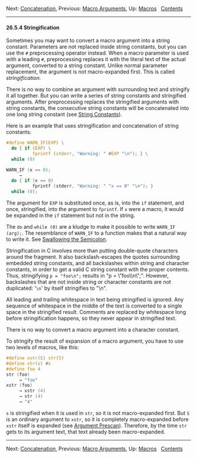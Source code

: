 Next: [Concatenation](Concatenation.md), Previous: [Macro
Arguments](Macro-Arguments.md), Up: [Macros](Macros.md)  
[Contents](index.md#SEC_Contents "Table of contents")  

------------------------------------------------------------------------


#### 26.5.4 Stringification 


Sometimes you may want to convert a macro argument into a string
constant. Parameters are not replaced inside string constants, but you
can use the `#` preprocessing operator instead. When a macro parameter
is used with a leading `#`, preprocessing replaces it with the literal
text of the actual argument, converted to a string constant. Unlike
normal parameter replacement, the argument is not macro-expanded first.
This is called *stringification*.

There is no way to combine an argument with surrounding text and
stringify it all together. But you can write a series of string
constants and stringified arguments. After preprocessing replaces the
stringified arguments with string constants, the consecutive string
constants will be concatenated into one long string constant (see
[String Constants](String-Constants.md)).

Here is an example that uses stringification and concatenation of string
constants:

``` C
#define WARN_IF(EXP) \
  do { if (EXP) \
          fprintf (stderr, "Warning: " #EXP "\n"); } \
  while (0)

WARN_IF (x == 0);
     →
  do { if (x == 0)
          fprintf (stderr, "Warning: " "x == 0" "\n"); }
  while (0);
```

The argument for `EXP` is substituted once, as is, into the `if`
statement, and once, stringified, into the argument to `fprintf`. If `x`
were a macro, it would be expanded in the `if` statement but not in the
string.

The `do` and `while (0)` are a kludge to make it possible to write
`WARN_IF (arg);`. The resemblance of `WARN_IF` to a function makes that
a natural way to write it. See [Swallowing the
Semicolon](Swallowing-the-Semicolon.md).

Stringification in C involves more than putting double-quote characters
around the fragment. It also backslash-escapes the quotes surrounding
embedded string constants, and all backslashes within string and
character constants, in order to get a valid C string constant with the
proper contents. Thus, stringifying `p = "foo\n";` results in
\"p = \\\"foo\\\\n\\\";\". However, backslashes that are not inside
string or character constants are not duplicated: '`\n`' by
itself stringifies to \"\\n\".

All leading and trailing whitespace in text being stringified is
ignored. Any sequence of whitespace in the middle of the text is
converted to a single space in the stringified result. Comments are
replaced by whitespace long before stringification happens, so they
never appear in stringified text.

There is no way to convert a macro argument into a character constant.

To stringify the result of expansion of a macro argument, you have to
use two levels of macros, like this:

``` C
#define xstr(S) str(S)
#define str(s) #s
#define foo 4
str (foo)
     → "foo"
xstr (foo)
     → xstr (4)
     → str (4)
     → "4"
```

`s` is stringified when it is used in `str`, so it is not macro-expanded
first. But `S` is an ordinary argument to `xstr`, so it is completely
macro-expanded before `xstr` itself is expanded (see [Argument
Prescan](Argument-Prescan.md)). Therefore, by the time `str` gets to
its argument text, that text already been macro-expanded.

------------------------------------------------------------------------

Next: [Concatenation](Concatenation.md), Previous: [Macro
Arguments](Macro-Arguments.md), Up: [Macros](Macros.md)  
[Contents](index.md#SEC_Contents "Table of contents")  
